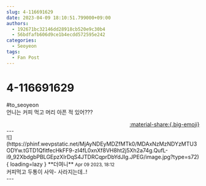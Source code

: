 ```yaml
---
slug: 4-116691629
date: 2023-04-09 18:10:51.799000+09:00
authors:
  - 192671bc32146dd28918cb520e9c30b4
  - 56bdfafb606d9ce1b4ecdd572595e242
categories:
  - Seoyeon
tags:
  - Fan Post
---
```


# 4-116691629

<div class="post-container" markdown="1">
<div class="content-container md-sidebar__scrollwrap" markdown="1">

\#to_seoyeon <br>언니는 커피 먹고 머리 아픈 적 있어???

</div>
</div>

<div style="text-align: right;" markdown="1">
<a href="https://weverse.io/fromis9/fanpost/4-116691629" style="text-align: right;">:material-share:{.big-emoji}</a>
</div>
---

<div class="comments-container md-sidebar__scrollwrap" markdown="1">
<div class="comment" markdown="1">
<div class='id-container' markdown="1">
![](https://phinf.wevpstatic.net/MjAyNDEyMDZfMTk0/MDAxNzMzNDYzMTU3ODYw.tGTD1QfitfecHkFF9-zI4fL0xnXf8VH8ht2j5Xh2a74g.QufL-i9_92XbdgbPBLGEpzXIrDqS4JTDRCqprDbYdJIg.JPEG/image.jpg?type=s72){ loading=lazy }
**<span class="artist">더여니</span>** <small>Apr 09 2023, 18:12</small><br>
</div>
<div class='comment-body' markdown="1">
커피먹고 두통이 사악- 사라지는데..!
</div>
</div>
</div>
---
